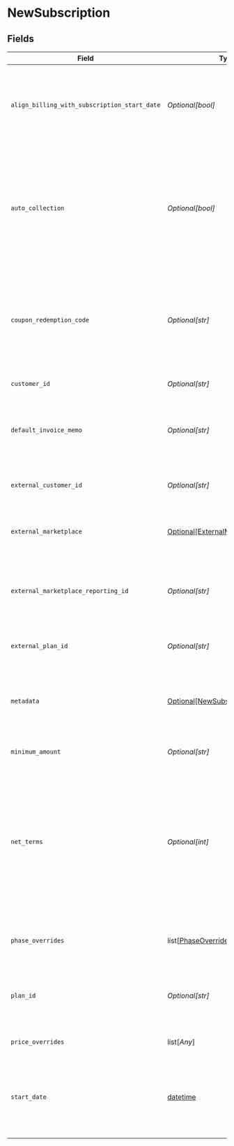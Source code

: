 # NewSubscription


## Fields

| Field                                                                                                                                                                                                                                                                                                                          | Type                                                                                                                                                                                                                                                                                                                           | Required                                                                                                                                                                                                                                                                                                                       | Description                                                                                                                                                                                                                                                                                                                    | Example                                                                                                                                                                                                                                                                                                                        |
| ------------------------------------------------------------------------------------------------------------------------------------------------------------------------------------------------------------------------------------------------------------------------------------------------------------------------------ | ------------------------------------------------------------------------------------------------------------------------------------------------------------------------------------------------------------------------------------------------------------------------------------------------------------------------------ | ------------------------------------------------------------------------------------------------------------------------------------------------------------------------------------------------------------------------------------------------------------------------------------------------------------------------------ | ------------------------------------------------------------------------------------------------------------------------------------------------------------------------------------------------------------------------------------------------------------------------------------------------------------------------------ | ------------------------------------------------------------------------------------------------------------------------------------------------------------------------------------------------------------------------------------------------------------------------------------------------------------------------------ |
| `align_billing_with_subscription_start_date`                                                                                                                                                                                                                                                                                   | *Optional[bool]*                                                                                                                                                                                                                                                                                                               | :heavy_minus_sign:                                                                                                                                                                                                                                                                                                             | Align billing periods with the subscription's start_date. If this is not provided, this defaults to aligning billing periods with the start of the month.                                                                                                                                                                      |                                                                                                                                                                                                                                                                                                                                |
| `auto_collection`                                                                                                                                                                                                                                                                                                              | *Optional[bool]*                                                                                                                                                                                                                                                                                                               | :heavy_minus_sign:                                                                                                                                                                                                                                                                                                             | Used to determine whether Orb will attempt to automatically charge the payment method on file for the customer corresponding to this subscription. If not provided, the property on the corresponding customer will be honored.                                                                                                |                                                                                                                                                                                                                                                                                                                                |
| `coupon_redemption_code`                                                                                                                                                                                                                                                                                                       | *Optional[str]*                                                                                                                                                                                                                                                                                                                | :heavy_minus_sign:                                                                                                                                                                                                                                                                                                             | Redemption code to be used for this subscription. If the coupon cannot be found by its redemption code, or cannot be redeemed, an error response will be returned and the plan change will not be scheduled.                                                                                                                   |                                                                                                                                                                                                                                                                                                                                |
| `customer_id`                                                                                                                                                                                                                                                                                                                  | *Optional[str]*                                                                                                                                                                                                                                                                                                                | :heavy_minus_sign:                                                                                                                                                                                                                                                                                                             | The ID of the customer to subscribe.                                                                                                                                                                                                                                                                                           | 97DPcZE9hxsbb9Y9                                                                                                                                                                                                                                                                                                               |
| `default_invoice_memo`                                                                                                                                                                                                                                                                                                         | *Optional[str]*                                                                                                                                                                                                                                                                                                                | :heavy_minus_sign:                                                                                                                                                                                                                                                                                                             | Invoices for this subscription will populate with this memo. When not set, the plan-level setting for memo will be used.                                                                                                                                                                                                       |                                                                                                                                                                                                                                                                                                                                |
| `external_customer_id`                                                                                                                                                                                                                                                                                                         | *Optional[str]*                                                                                                                                                                                                                                                                                                                | :heavy_minus_sign:                                                                                                                                                                                                                                                                                                             | The external ID of the customer to subscribe, as an alternate to passing the `customer_id`.                                                                                                                                                                                                                                    |                                                                                                                                                                                                                                                                                                                                |
| `external_marketplace`                                                                                                                                                                                                                                                                                                         | [Optional[ExternalMarketplace]](../../models/shared/externalmarketplace.md)                                                                                                                                                                                                                                                    | :heavy_minus_sign:                                                                                                                                                                                                                                                                                                             | Optionally provide the name of the external marketplace that the subscription is attached to.                                                                                                                                                                                                                                  | google                                                                                                                                                                                                                                                                                                                         |
| `external_marketplace_reporting_id`                                                                                                                                                                                                                                                                                            | *Optional[str]*                                                                                                                                                                                                                                                                                                                | :heavy_minus_sign:                                                                                                                                                                                                                                                                                                             | The reporting ID to associate this subscription with the external marketplace. Required if external_marketplace is specified.                                                                                                                                                                                                  | project_number:983410661111                                                                                                                                                                                                                                                                                                    |
| `external_plan_id`                                                                                                                                                                                                                                                                                                             | *Optional[str]*                                                                                                                                                                                                                                                                                                                | :heavy_minus_sign:                                                                                                                                                                                                                                                                                                             | The external ID of the plan, which can be used in place of the `plan_id`.                                                                                                                                                                                                                                                      |                                                                                                                                                                                                                                                                                                                                |
| `metadata`                                                                                                                                                                                                                                                                                                                     | [Optional[NewSubscriptionMetadata]](../../models/shared/newsubscriptionmetadata.md)                                                                                                                                                                                                                                            | :heavy_minus_sign:                                                                                                                                                                                                                                                                                                             | User-specified key value pairs, often useful for referencing internal resources or IDs. Returned as-is in the subscription resource.                                                                                                                                                                                           |                                                                                                                                                                                                                                                                                                                                |
| `minimum_amount`                                                                                                                                                                                                                                                                                                               | *Optional[str]*                                                                                                                                                                                                                                                                                                                | :heavy_minus_sign:                                                                                                                                                                                                                                                                                                             | The subscription's override minimum amount for the plan.                                                                                                                                                                                                                                                                       | 1.23                                                                                                                                                                                                                                                                                                                           |
| `net_terms`                                                                                                                                                                                                                                                                                                                    | *Optional[int]*                                                                                                                                                                                                                                                                                                                | :heavy_minus_sign:                                                                                                                                                                                                                                                                                                             | The net terms of a subscription determine when a subscription's invoice is due relative to its issue date. Whereas a net terms of 0 signifies "due on issue", a net terms of 30 can be used to provide the customer one month to pay the invoice. By default, the subscription defaults to the plan's net terms configuration. | 0                                                                                                                                                                                                                                                                                                                              |
| `phase_overrides`                                                                                                                                                                                                                                                                                                              | list[[PhaseOverride](../../models/shared/phaseoverride.md)]                                                                                                                                                                                                                                                                    | :heavy_minus_sign:                                                                                                                                                                                                                                                                                                             | Optionally provide a list of minimum amount or discount overrides for phases on the plan.                                                                                                                                                                                                                                      |                                                                                                                                                                                                                                                                                                                                |
| `plan_id`                                                                                                                                                                                                                                                                                                                      | *Optional[str]*                                                                                                                                                                                                                                                                                                                | :heavy_minus_sign:                                                                                                                                                                                                                                                                                                             | The plan that the given customer should be subscribed to. The plan determines the pricing and cadence of the subscription.                                                                                                                                                                                                     | ZMwNQefe7J3ecf7W                                                                                                                                                                                                                                                                                                               |
| `price_overrides`                                                                                                                                                                                                                                                                                                              | list[*Any*]                                                                                                                                                                                                                                                                                                                    | :heavy_minus_sign:                                                                                                                                                                                                                                                                                                             | Optionally provide a list of overrides for prices on the plan                                                                                                                                                                                                                                                                  |                                                                                                                                                                                                                                                                                                                                |
| `start_date`                                                                                                                                                                                                                                                                                                                   | [datetime](https://docs.python.org/3/library/datetime.html#datetime-objects)                                                                                                                                                                                                                                                   | :heavy_minus_sign:                                                                                                                                                                                                                                                                                                             | The date that Orb should start billing for the subscription, localized to the customer's timezone. If this is not provided, this defaults to the current date in the customer's timezone.                                                                                                                                      | 2022-01-01                                                                                                                                                                                                                                                                                                                     |